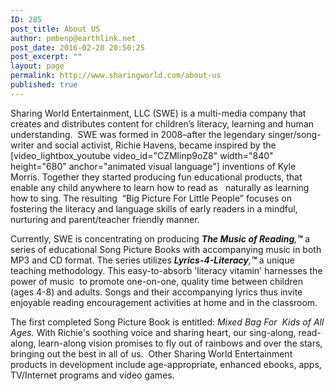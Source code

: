 ```yaml
---
ID: 285
post_title: About US
author: pmbenp@earthlink.net
post_date: 2016-02-20 20:50:25
post_excerpt: ""
layout: page
permalink: http://www.sharingworld.com/about-us
published: true
---
```

Sharing World Entertainment, LLC (SWE) is a multi-media company that creates and distributes content for children’s literacy, learning and human understanding.  SWE was formed in 2008–after the legendary singer/song-writer and social activist, Richie Havens, became inspired by the [video_lightbox_youtube video_id="CZMlinp9oZ8" width="840" height="680" anchor="animated visual language"] inventions of Kyle Morris. Together they started producing fun educational products, that enable any child anywhere to learn how to read as   naturally as learning how to sing. The resulting  “Big Picture For Little People” focuses on fostering the literacy and language skills of early readers in a mindful, nurturing and parent/teacher friendly manner.

Currently, SWE is concentrating on producing <strong><em>The Music of Reading</em></strong><em>,</em><strong><em>™</em></strong> a series of educational Song Picture Books with accompanying music in both MP3 and CD format. The series utilizes <strong><em>Lyrics-4-Literacy</em></strong><em>,</em><strong><em>™</em></strong> a unique teaching methodology. This easy-to-absorb 'literacy vitamin' harnesses the power of music  to promote one-on-one, quality time between children (ages 4-8) and adults. Songs and their accompanying lyrics thus invite enjoyable reading encouragement activities at home and in the classroom.

The first completed Song Picture Book is entitled: <em>Mixed Bag For  Kids of All Ages.</em> With Richie's soothing voice and sharing heart, our sing-along, read-along, learn-along vision promises to fly out of rainbows and over the stars, bringing out the best in all of us.  Other Sharing World Entertainment products in development include age-appropriate, enhanced ebooks, apps, TV/Internet programs and video games.

&nbsp;